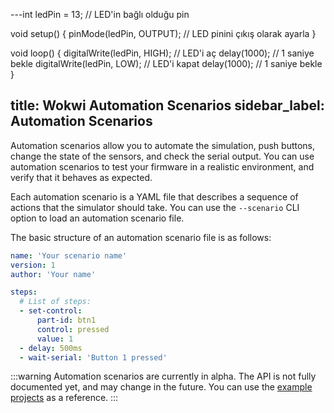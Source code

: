 ---int ledPin = 13;  // LED'in bağlı olduğu pin

void setup() {
  pinMode(ledPin, OUTPUT);  // LED pinini çıkış olarak ayarla
}

void loop() {
  digitalWrite(ledPin, HIGH);   // LED'i aç
  delay(1000);                   // 1 saniye bekle
  digitalWrite(ledPin, LOW);    // LED'i kapat
  delay(1000);                   // 1 saniye bekle
}

title: Wokwi Automation Scenarios
sidebar_label: Automation Scenarios
---

Automation scenarios allow you to automate the simulation, push buttons, change the state of the sensors, and check the serial output. You can use automation scenarios to test your firmware in a realistic environment, and verify that it behaves as expected.

Each automation scenario is a YAML file that describes a sequence of actions that the simulator should take. You can use the `--scenario` CLI option to load an automation scenario file.

The basic structure of an automation scenario file is as follows:

```yaml
name: 'Your scenario name'
version: 1
author: 'Your name'

steps:
  # List of steps:
  - set-control:
      part-id: btn1
      control: pressed
      value: 1
  - delay: 500ms
  - wait-serial: 'Button 1 pressed'
```

:::warning
Automation scenarios are currently in alpha. The API is not fully documented yet, and may change in the future. You can use the [example projects](github-actions#examples) as a reference.
:::
